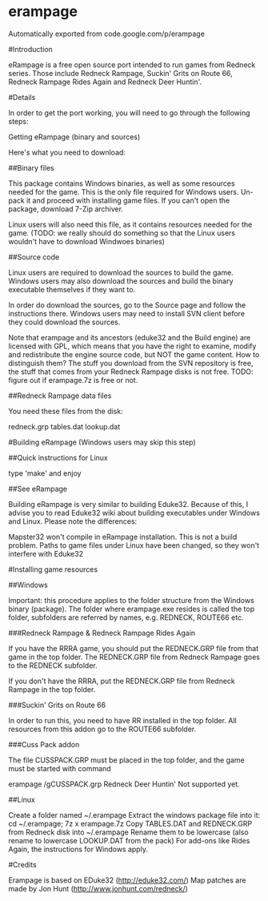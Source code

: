 # erampage
Automatically exported from code.google.com/p/erampage

#Introduction

eRampage is a free open source port intended to run games from Redneck series. Those include Redneck Rampage, Suckin' Grits on Route 66, Redneck Rampage Rides Again and Redneck Deer Huntin'.

#Details

In order to get the port working, you will need to go through the following steps:

Getting eRampage (binary and sources)

Here's what you need to download:

##Binary files

This package contains Windows binaries, as well as some resources needed for the game. This is the only file required for Windows users. Un-pack it and proceed with installing game files. If you can't open the package, download 7-Zip archiver.

Linux users will also need this file, as it contains resources needed for the game. (TODO: we really should do something so that the Linux users wouldn't have to download Windwoes binaries)

##Source code

Linux users are required to download the sources to build the game. Windows users may also download the sources and build the binary executable themselves if they want to.

In order do download the sources, go to the Source page and follow the instructions there. Windows users may need to install SVN client before they could download the sources.

Note that erampage and its ancestors (eduke32 and the Build engine) are licensed with GPL, which means that you have the right to examine, modify and redistribute the engine source code, but NOT the game content. How to distinguish them? The stuff you download from the SVN repository is free, the stuff that comes from your Redneck Rampage disks is not free. TODO: figure out if erampage.7z is free or not.

##Redneck Rampage data files

You need these files from the disk:

redneck.grp
tables.dat
lookup.dat

#Building eRampage (Windows users may skip this step)

##Quick instructions for Linux

type 'make' and enjoy

##See eRampage

Building eRampage is very similar to building Eduke32. Because of this, I advise you to read Eduke32 wiki about building executables under Windows and Linux. Please note the differences:

Mapster32 won't compile in eRampage installation. This is not a build problem.
Paths to game files under Linux have been changed, so they won't interfere with Eduke32

#Installing game resources

##Windows

Important: this procedure applies to the folder structure from the Windows binary (package). The folder where erampage.exe resides is called the top folder, subfolders are referred by names, e.g. REDNECK, ROUTE66 etc.

###Redneck Rampage & Redneck Rampage Rides Again

If you have the RRRA game, you should put the REDNECK.GRP file from that game in the top folder. The REDNECK.GRP file from Redneck Rampage goes to the REDNECK subfolder.

If you don't have the RRRA, put the REDNECK.GRP file from Redneck Rampage in the top folder.

###Suckin' Grits on Route 66

In order to run this, you need to have RR installed in the top folder. All resources from this addon go to the ROUTE66 subfolder.

###Cuss Pack addon

The file CUSSPACK.GRP must be placed in the top folder, and the game must be started with command

erampage /gCUSSPACK.grp
Redneck Deer Huntin'
Not supported yet.

##Linux

Create a folder named ~/.erampage
Extract the windows package file into it: cd ~/.erampage; 7z x erampage.7z
Copy TABLES.DAT and REDNECK.GRP from Redneck disk into ~/.erampage
Rename them to be lowercase (also rename to lowercase LOOKUP.DAT from the pack)
For add-ons like Rides Again, the instructions for Windows apply.

#Credits

Erampage is based on EDuke32 (http://eduke32.com/) Map patches are made by Jon Hunt (http://www.jonhunt.com/redneck/)
